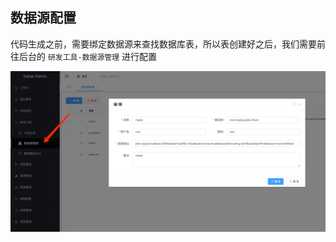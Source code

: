 ## 数据源配置

代码生成之前，需要绑定数据源来查找数据库表，所以表创建好之后，我们需要前往后台的 `研发工具-数据源管理` 进行配置

![image-20220822004126157](../../images/image-20220822004126157.png)